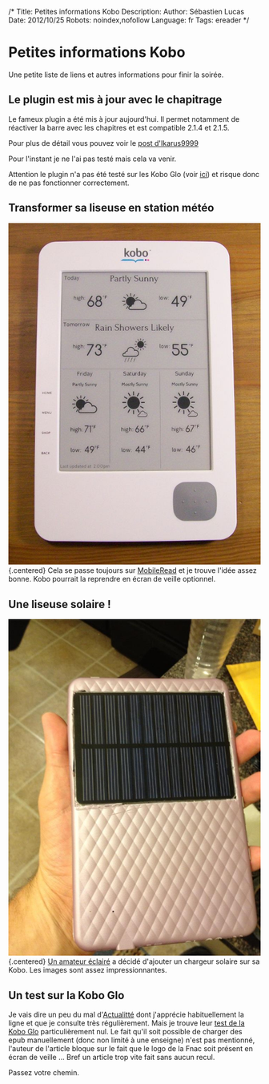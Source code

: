 /*
Title: Petites informations Kobo
Description: 
Author: Sébastien Lucas
Date: 2012/10/25
Robots: noindex,nofollow
Language: fr
Tags: ereader
*/
# Petites informations Kobo

Une petite liste de liens et autres informations pour finir la soirée.

## Le plugin est mis à jour avec le chapitrage

Le fameux plugin a été mis à jour aujourd'hui. Il permet notamment de réactiver la barre avec les chapitres et est compatible 2.1.4 et 2.1.5.

Pour plus de détail vous pouvez voir le [post d'Ikarus9999](http://www.mobileread.com/forums/showpost.php?p=2276406&postcount=14)

Pour l'instant je ne l'ai pas testé mais cela va venir.

Attention le plugin n'a pas été testé sur les Kobo Glo (voir [ici](http://www.mobileread.com/forums/showpost.php?p=2278924&postcount=37)) et risque donc de ne pas fonctionner correctement.
## Transformer sa liseuse en station météo

![Image](/blog/kobowifiweathersmall.jpg){.centered}
Cela se passe toujours sur [MobileRead](http://www.mobileread.com/forums/showthread.php?t=194376) et je trouve l'idée assez bonne. Kobo pourrait la reprendre en écran de veille optionnel.
## Une liseuse solaire !

![Image](/blog/solarkobo.jpg){.centered}
[Un amateur éclairé](http://www.mobileread.com/forums/showthread.php?t=193785) a décidé d'ajouter un chargeur solaire sur sa Kobo. Les images sont assez impressionnantes.
## Un test sur la Kobo Glo

Je vais dire un peu du mal d'[Actualitté](http://www.actualitte.com) dont j'apprécie habituellement la ligne et que je consulte très régulièrement. Mais je trouve leur [test de la Kobo Glo](http://www.actualitte.com/tests/test-le-kobo-glo-lecteur-ebook-brillant-mais-un-peu-raide-1831.htm) particulièrement nul. Le fait qu'il soit possible de charger des epub manuellement (donc non limité à une enseigne) n'est pas mentionné, l'auteur de l'article bloque sur le fait que le logo de la Fnac soit présent en écran de veille ... Bref un article trop vite fait sans aucun recul.

Passez votre chemin.

